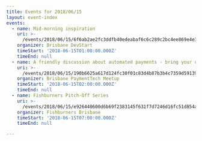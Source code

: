 ```yaml
---
title: Events for 2018/06/15
layout: event-index
events:
  - name: Mid-morning inspiration
    uri: >-
      /events/2018/06/15/6f6ab2ae2fc3ddfb40edeabaf6c6c289c2bc4ee869e4e340a9884593c6006bab
    organizer: Brisbane DevStart
    timeStart: '2018-06-15T01:00:00.000Z'
    timeEnd: null
  - name: A friendly discussion about automated payments - bring your questions!
    uri: >-
      /events/2018/06/15/190b6625a617d124fc30f01c83d4b87b3b4c7359d59139234950a08a9da051d5
    organizer: Brisbane PaymentTech Meetup
    timeStart: '2018-06-15T02:00:00.000Z'
    timeEnd: null
  - name: Fishburners Pitch-Off Series
    uri: >-
      /events/2018/06/15/e926440600d6b69f2383145f631f7d7246d16fc51d854abf290f67b201357fc9
    organizer: Fishburners Brisbane
    timeStart: '2018-06-15T07:00:00.000Z'
    timeEnd: null

---
```


